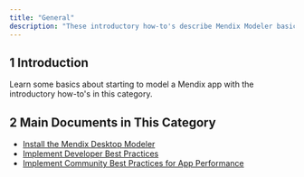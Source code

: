 ```yaml
---
title: "General"
description: "These introductory how-to's describe Mendix Modeler basics and best practices."
---
```


## 1 Introduction

Learn some basics about starting to model a Mendix app with the introductory how-to's in this category.

## 2 Main Documents in This Category

* [Install the Mendix Desktop Modeler](install-the-mendix-desktop-modeler)
* [Implement Developer Best Practices](dev-best-practices)
* [Implement Community Best Practices for App Performance](community-best-practices-for-app-performance)


